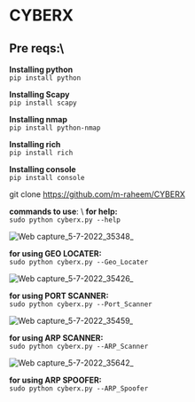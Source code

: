 # CYBERX
## Pre reqs:\
**Installing python**\
    ``pip install python``
    
**Installing Scapy** \
   ``pip install scapy``
   
**Installing nmap**\
    ``pip install python-nmap``

**Installing rich** \
   ``pip install rich``

**Installing console**\
    ``pip install console``
    
    
git clone https://github.com/m-raheem/CYBERX

**commands to use**: \ 
**for help:** <br>
   ``sudo python cyberx.py --help``
   
![Web capture_5-7-2022_35348_](https://user-images.githubusercontent.com/82972589/177223538-98c04253-f004-4332-ba37-9f6fe46bf3e0.jpeg)
   
**for using GEO LOCATER:** \
    ``sudo python cyberx.py --Geo_Locater``
    
![Web capture_5-7-2022_35426_](https://user-images.githubusercontent.com/82972589/177223537-39c56551-cf78-487d-8699-ca06bef82d8c.jpeg)
    
**for using PORT SCANNER:** \
    ``sudo python cyberx.py --Port_Scanner`` 
    
![Web capture_5-7-2022_35459_](https://user-images.githubusercontent.com/82972589/177223536-27634230-c8dd-47c3-b194-175feea62dcc.jpeg)
    
**for using ARP SCANNER:** \
    ``sudo python cyberx.py --ARP_Scanner ``
    
![Web capture_5-7-2022_35642_](https://user-images.githubusercontent.com/82972589/177223534-a2c0aaba-942b-4588-a842-af13b80f8b4a.jpeg)
    
**for using ARP SPOOFER:** \
    ``sudo python cyberx.py --ARP_Spoofer   ``
   


